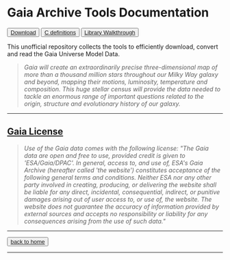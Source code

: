# Gaia Archive Tools Documentation

<button class="btn">[Download](https://github.com/MrSinho/Gaia_Archive_Tools.git)</button>
<button class="btn">[C definitions](c_definitions)</button>
<button class="btn">[Library Walkthrough](library_walkthrough)</button>


This unofficial repository collects the tools to efficiently download, convert and read the Gaia Universe Model Data.

> *Gaia will create an extraordinarily precise three-dimensional map of more than a thousand million stars throughout our Milky Way galaxy and beyond, mapping their motions, luminosity, temperature and composition. This huge stellar census will provide the data needed to tackle an enormous range of important questions related to the origin, structure and evolutionary history of our galaxy.* 

---

## [Gaia License](https://www.cosmos.esa.int/web/gaia-users/license)

> *Use of the Gaia data comes with the following license:*
*"The Gaia data are open and free to use, provided credit is given to 'ESA/Gaia/DPAC'. In general, access to, and use of, ESA's Gaia Archive (hereafter called 'the website') constitutes acceptance of the following general terms and conditions. Neither ESA nor any other party involved in creating, producing, or delivering the website shall be liable for any direct, incidental, consequential, indirect, or punitive damages arising out of user access to, or use of, the website. The website does not guarantee the accuracy of information provided by external sources and accepts no responsibility or liability for any consequences arising from the use of such data."*

---

<button class="btn">[back to home](../../index)</button>

---